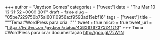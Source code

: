 
+++
author = "Jaydson Gomes"
categories = ["tweet"]
date = "Thu Mar 10 13:31:52 +0000 2011"
draft = false
slug = "05be7229750b75a160110956acf9593ad15ebf16"
tags = ["tweet"]
title = """Tema #WordPress para cria..."""
tweet = true
micro = true
tweet_url = "https://twitter.com/jaydson/status/45839287375241216"
+++
Tema #WordPress para criar documentação http://goo.gl/72W1N
